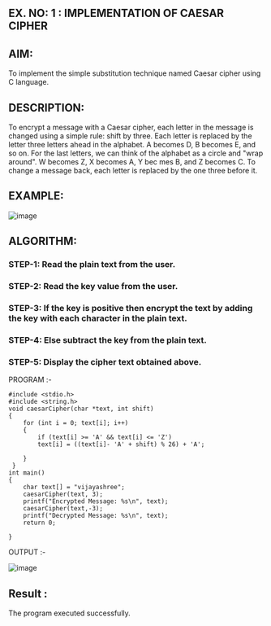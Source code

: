 ## EX. NO: 1 : IMPLEMENTATION OF CAESAR CIPHER
 

## AIM:

To implement the simple substitution technique named Caesar cipher using C language.

## DESCRIPTION:

To encrypt a message with a Caesar cipher, each letter in the message is changed using a simple rule: shift by three. Each letter is replaced by the letter three letters ahead in the alphabet. A becomes D, B becomes E, and so on. For the last letters, we can think of the
alphabet as a circle and "wrap around". W becomes Z, X becomes A, Y bec mes B, and Z
becomes C. To change a message back, each letter is replaced by the one three before it.

## EXAMPLE:



![image](https://github.com/Hemamanigandan/CNS/assets/149653568/eb9c6c43-8c80-4cdd-b9d4-91705a311c79)


## ALGORITHM:

### STEP-1: Read the plain text from the user.
### STEP-2: Read the key value from the user.
### STEP-3: If the key is positive then encrypt the text by adding the key with each character in the plain text.
### STEP-4: Else subtract the key from the plain text.
### STEP-5: Display the cipher text obtained above.


PROGRAM :-

```
#include <stdio.h>
#include <string.h>
void caesarCipher(char *text, int shift) 
{
    for (int i = 0; text[i]; i++) 
    {
        if (text[i] >= 'A' && text[i] <= 'Z')
        text[i] = ((text[i]- 'A' + shift) % 26) + 'A';
        
    }
 }
int main() 
{
    char text[] = "vijayashree";
    caesarCipher(text, 3);
    printf("Encrypted Message: %s\n", text);
    caesarCipher(text,-3);
    printf("Decrypted Message: %s\n", text);
    return 0;
    
}
```

OUTPUT :-

![image](https://github.com/user-attachments/assets/4ee63894-0a65-44b8-a219-f18dd210aaa2)

## Result :
The program executed successfully.




